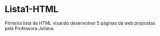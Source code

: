 # Lista1-HTML
Primeira lista de HTML visando desenvolver 5 páginas da web propostas pela Professora Juliana.
